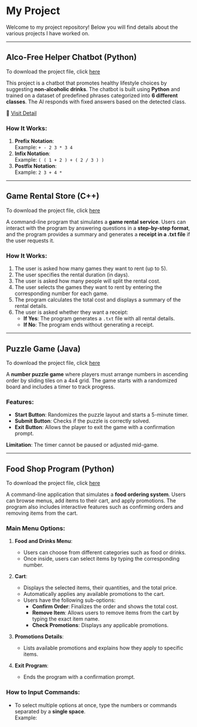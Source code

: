 # My Project

Welcome to my project repository! Below you will find details about the various projects I have worked on.

---

## **Alco-Free Helper Chatbot** (Python)

To download the project file, click [here](https://github.com/DonyWeasley/project/tree/main/project/line_chatbot_python)

This project is a chatbot that promotes healthy lifestyle choices by suggesting **non-alcoholic drinks**. The chatbot is built using **Python** and trained on a dataset of predefined phrases categorized into **6 different classes**. The AI responds with fixed answers based on the detected class.

🔗 [Visit Detail](https://drive.google.com/file/d/1Dv4lfBYVDrJ_FkvrqYGSY6O6aX8vdZYt/view?usp=sharing)

### How It Works:
1. **Prefix Notation**:  
   Example: `+ - 2 3 * 3 4`
2. **Infix Notation**:  
   Example: `( ( 1 + 2 ) + ( 2 / 3 ) )`
3. **Postfix Notation**:  
   Example: `2 3 + 4 *`

---

## **Game Rental Store** (C++)

To download the project file, click [here](https://github.com/DonyWeasley/project/blob/main/project/game%20rental%20store.cpp)

A command-line program that simulates a **game rental service**. Users can interact with the program by answering questions in a **step-by-step format**, and the program provides a summary and generates a **receipt in a .txt file** if the user requests it.

### How It Works:
1. The user is asked how many games they want to rent (up to 5).  
2. The user specifies the rental duration (in days).  
3. The user is asked how many people will split the rental cost.  
4. The user selects the games they want to rent by entering the corresponding number for each game.  
5. The program calculates the total cost and displays a summary of the rental details.  
6. The user is asked whether they want a receipt:  
   - **If Yes**: The program generates a `.txt` file with all rental details.  
   - **If No**: The program ends without generating a receipt.

---

## **Puzzle Game** (Java)

To download the project file, click [here](https://github.com/DonyWeasley/project/tree/main/project/Puzzle%20game)

A **number puzzle game** where players must arrange numbers in ascending order by sliding tiles on a 4x4 grid. The game starts with a randomized board and includes a timer to track progress.

### Features:
- **Start Button**: Randomizes the puzzle layout and starts a 5-minute timer.  
- **Submit Button**: Checks if the puzzle is correctly solved.  
- **Exit Button**: Allows the player to exit the game with a confirmation prompt.

**Limitation**: The timer cannot be paused or adjusted mid-game.

---

## **Food Shop Program** (Python)

To download the project file, click [here](https://github.com/DonyWeasley/project/blob/main/project/Food_Shop3.py)

A command-line application that simulates a **food ordering system**. Users can browse menus, add items to their cart, and apply promotions. The program also includes interactive features such as confirming orders and removing items from the cart.

### Main Menu Options:
1. **Food and Drinks Menu**:  
   - Users can choose from different categories such as food or drinks.  
   - Once inside, users can select items by typing the corresponding number.

2. **Cart**:  
   - Displays the selected items, their quantities, and the total price.  
   - Automatically applies any available promotions to the cart.  
   - Users have the following sub-options:  
     - **Confirm Order**: Finalizes the order and shows the total cost.  
     - **Remove Item**: Allows users to remove items from the cart by typing the exact item name.  
     - **Check Promotions**: Displays any applicable promotions.

3. **Promotions Details**:  
   - Lists available promotions and explains how they apply to specific items.

4. **Exit Program**:  
   - Ends the program with a confirmation prompt.

### How to Input Commands:
- To select multiple options at once, type the numbers or commands separated by a **single space**.  
  Example:  

